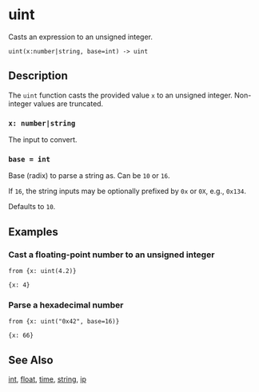 # uint

Casts an expression to an unsigned integer.

```tql
uint(x:number|string, base=int) -> uint
```

## Description

The `uint` function casts the provided value `x` to an unsigned integer.
Non-integer values are truncated.

### `x: number|string`

The input to convert.

### `base = int`

Base (radix) to parse a string as. Can be `10` or `16`.

If `16`, the string inputs may be optionally prefixed by `0x` or `0X`, e.g.,
`0x134`.

Defaults to `10`.

## Examples

### Cast a floating-point number to an unsigned integer

```tql
from {x: uint(4.2)}
```

```tql
{x: 4}
```

### Parse a hexadecimal number

```tql
from {x: uint("0x42", base=16)}
```

```tql
{x: 66}
```

## See Also

[int](int.md), [float](float.md), [time](time.md), [string](string.md), [ip](ip.md)
